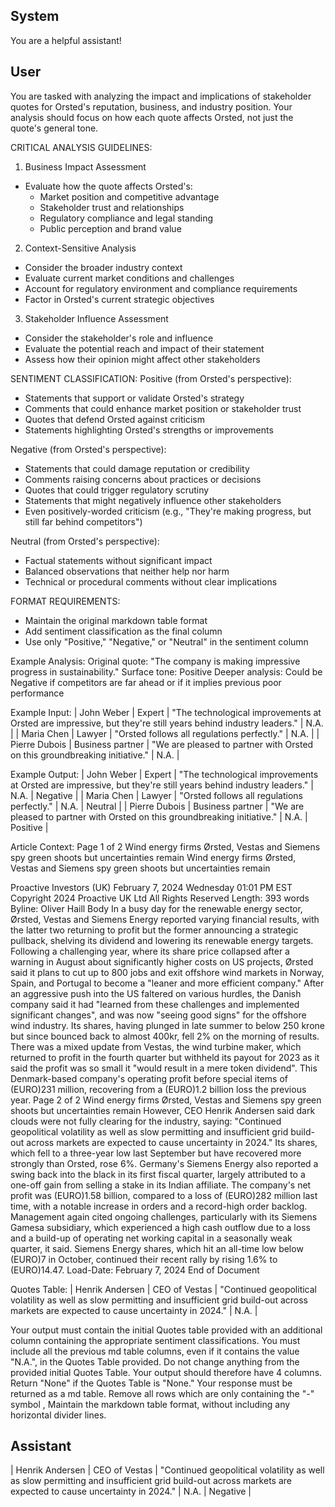 ## System

You are a helpful assistant!

## User


You are tasked with analyzing the impact and implications of stakeholder quotes for Orsted's reputation, business, and industry position. Your analysis should focus on how each quote affects Orsted, not just the quote's general tone.

CRITICAL ANALYSIS GUIDELINES:
1. Business Impact Assessment
- Evaluate how the quote affects Orsted's:
  * Market position and competitive advantage
  * Stakeholder trust and relationships
  * Regulatory compliance and legal standing
  * Public perception and brand value

2. Context-Sensitive Analysis
- Consider the broader industry context
- Evaluate current market conditions and challenges
- Account for regulatory environment and compliance requirements
- Factor in Orsted's current strategic objectives

3. Stakeholder Influence Assessment
- Consider the stakeholder's role and influence
- Evaluate the potential reach and impact of their statement
- Assess how their opinion might affect other stakeholders

SENTIMENT CLASSIFICATION:
Positive (from Orsted's perspective):
- Statements that support or validate Orsted's strategy
- Comments that could enhance market position or stakeholder trust
- Quotes that defend Orsted against criticism
- Statements highlighting Orsted's strengths or improvements

Negative (from Orsted's perspective):
- Statements that could damage reputation or credibility
- Comments raising concerns about practices or decisions
- Quotes that could trigger regulatory scrutiny
- Statements that might negatively influence other stakeholders
- Even positively-worded criticism (e.g., "They're making progress, but still far behind competitors")

Neutral (from Orsted's perspective):
- Factual statements without significant impact
- Balanced observations that neither help nor harm
- Technical or procedural comments without clear implications

FORMAT REQUIREMENTS:
- Maintain the original markdown table format
- Add sentiment classification as the final column
- Use only "Positive," "Negative," or "Neutral" in the sentiment column

Example Analysis:
Original quote: "The company is making impressive progress in sustainability."
Surface tone: Positive
Deeper analysis: Could be Negative if competitors are far ahead or if it implies previous poor performance

Example Input:
| John Weber | Expert | "The technological improvements at Orsted are impressive, but they're still years behind industry leaders." | N.A. |
| Maria Chen | Lawyer | "Orsted follows all regulations perfectly." | N.A. |
| Pierre Dubois | Business partner | "We are pleased to partner with Orsted on this groundbreaking initiative." | N.A. |

Example Output:
| John Weber | Expert | "The technological improvements at Orsted are impressive, but they're still years behind industry leaders." | N.A. | Negative |
| Maria Chen | Lawyer | "Orsted follows all regulations perfectly." | N.A. | Neutral |
| Pierre Dubois | Business partner | "We are pleased to partner with Orsted on this groundbreaking initiative." | N.A. | Positive |

Article Context:
Page 1 of 2
Wind energy firms Ørsted, Vestas and Siemens spy green shoots but uncertainties remain
Wind energy firms Ørsted, Vestas and Siemens spy green shoots but 
uncertainties remain
 
Proactive Investors (UK)
February 7, 2024 Wednesday 01:01 PM EST
Copyright 2024 Proactive UK Ltd All Rights Reserved
Length: 393 words
Byline: Oliver Haill
Body
In a busy day for the renewable energy sector, Ørsted, Vestas and Siemens Energy reported varying financial 
results, with the latter two returning to profit but the former announcing a strategic pullback, shelving its dividend 
and lowering its renewable energy targets.
Following a challenging year, where its share price collapsed after a warning in August about significantly higher 
costs on US projects, Ørsted said it plans to cut up to 800 jobs and exit offshore wind markets in Norway, Spain, 
and Portugal to become a "leaner and more efficient company."
After an aggressive push into the US faltered on various hurdles, the Danish company said it had "learned from 
these challenges and implemented significant changes", and was now "seeing good signs" for the offshore wind 
industry.
Its shares, having plunged in late summer to below 250 krone but since bounced back to almost 400kr, fell 2% on 
the morning of results.  
There was a mixed update from Vestas, the wind turbine maker, which returned to profit in the fourth quarter but 
withheld its payout for 2023 as it said the profit was so small it "would result in a mere token dividend".
This Denmark-based company's operating profit before special items of (EURO)231 million, recovering from a 
(EURO)1.2 billion loss the previous year.
Page 2 of 2
Wind energy firms Ørsted, Vestas and Siemens spy green shoots but uncertainties remain
However, CEO Henrik Andersen said dark clouds were not fully clearing for the industry, saying: "Continued 
geopolitical volatility as well as slow permitting and insufficient grid build-out across markets are expected to cause 
uncertainty in 2024."
Its shares, which fell to a three-year low last September but have recovered more strongly than Orsted, rose 6%.
Germany's Siemens Energy also reported a swing back into the black in its first fiscal quarter, largely attributed to a 
one-off gain from selling a stake in its Indian affiliate.
The company's net profit was (EURO)1.58 billion, compared to a loss of (EURO)282 million last time, with a notable 
increase in orders and a record-high order backlog.
Management again cited ongoing challenges, particularly with its Siemens Gamesa subsidiary, which experienced 
a high cash outflow due to a loss and a build-up of operating net working capital in a seasonally weak quarter, it 
said.
Siemens Energy shares, which hit an all-time low below (EURO)7 in October, continued their recent rally by rising 
1.6% to (EURO)14.47.
Load-Date: February 7, 2024
End of Document

Quotes Table:
| Henrik Andersen | CEO of Vestas | "Continued geopolitical volatility as well as slow permitting and insufficient grid build-out across markets are expected to cause uncertainty in 2024." | N.A. |

Your output must contain the initial Quotes table provided with an additional column containing the appropriate sentiment classifications. You must include all the previous md table columns, even if it contains the value "N.A.", in the Quotes Table provided. Do not change anything from the provided initial Quotes Table. Your output should therefore have 4 columns. Return "None" if the Quotes Table is "None." Your response must be returned as a md table. Remove all rows which are only containing the "-" symbol , Maintain the markdown table format, without including any horizontal divider lines.
        

## Assistant

| Henrik Andersen | CEO of Vestas | "Continued geopolitical volatility as well as slow permitting and insufficient grid build-out across markets are expected to cause uncertainty in 2024." | N.A. | Negative |

